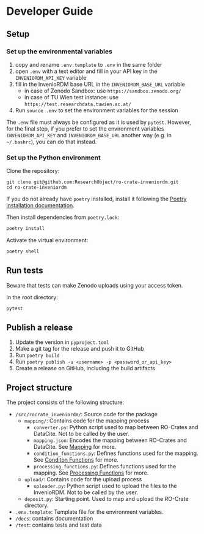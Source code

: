 # Developer Guide

## Setup

### Set up the environmental variables
1. copy and rename `.env.template` to `.env` in the same folder
1. open `.env` with a text editor and fill in your API key in the `INVENIORDM_API_KEY` variable
1. fill in the InvenioRDM base URL in the `INVENIORDM_BASE_URL` variable
    - in case of Zenodo Sandbox: use `https://sandbox.zenodo.org/`
    - in case of TU Wien test instance: use `https://test.researchdata.tuwien.ac.at/`
1. Run `source .env` to set the environment variables for the session

The `.env` file must always be configured as it is used by `pytest`. However, for the final step, if you prefer to set the environment variables `INVENIORDM_API_KEY` and `INVENIORDM_BASE_URL` another way (e.g. in `~/.bashrc`), you can do that instead. 

### Set up the Python environment

Clone the repository:
```
git clone git@github.com:ResearchObject/ro-crate-inveniordm.git
cd ro-crate-inveniordm
```

If you do not already have `poetry` installed, install it following the [Poetry installation documentation](https://python-poetry.org/docs/#installation).

Then install dependencies from `poetry.lock`:

```bash
poetry install
```

Activate the virtual environment:
```bash
poetry shell
```

## Run tests

Beware that tests can make Zenodo uploads using your access token.

In the root directory:
```bash
pytest
```

## Publish a release

1. Update the version in `pyproject.toml`
2. Make a git tag for the release and push it to GitHub
3. Run `poetry build`
4. Run `poetry publish -u <username> -p <password_or_api_key>`
5. Create a release on GitHub, including the build artifacts

## Project structure

The project consists of the following structure:

- `/src/rocrate_inveniordm/`: Source code for the package
  - `mapping/`: Contains code for the mapping process
    - `converter.py`: Python script used to map between RO-Crates and DataCite. Not to be called by the user.
    - `mapping.json`: Encodes the mapping between RO-Crates and DataCite. See [Mapping](docs/mapping.md) for more. 
    - `condition_functions.py`: Defines functions used for the mapping. See [Conditon Functions](docs/mapping.md#condition-functions) for more.
    - `processing_functions.py`: Defines functions used for the mapping. See [Processing Functions](docs/mapping.md#processing-functions) for more.
  - `upload/`: Contains code for the upload process
    - `uploader.py`: Python script used to upload the files to the InvenioRDM. Not to be called by the user.
  - `deposit.py`: Starting point. Used to map and upload the RO-Crate directory.
- `.env.template`: Template file for the environment variables.
- `/docs`: contains documentation
- `/test`: contains tests and test data
